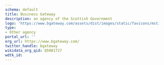 ```yaml
---
schema: default
title: Business Gateway
description: an agency of the Scottish Government
logo: 'https://www.bgateway.com/assets/dist/images/static/favicons/mstile-310x310.png'
type:
- Other agency
portal_url: ''
org_url: https://www.bgateway.com/
twitter_handle: bgateway
wikidata_org_qid: Q5001727
wdtk_id: 
---
```

